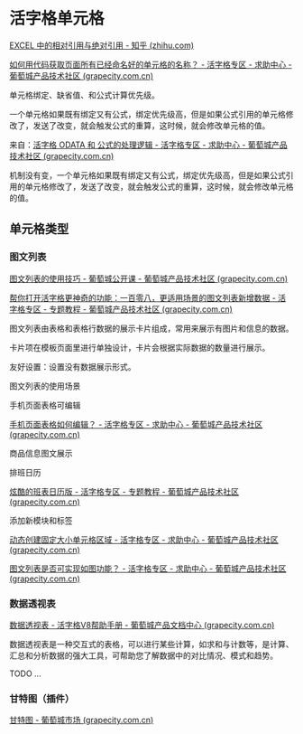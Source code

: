 # 活字格单元格

[EXCEL 中的相对引用与绝对引用 - 知乎 (zhihu.com)](https://zhuanlan.zhihu.com/p/119316022)



[如何用代码获取页面所有已经命名好的单元格的名称？ - 活字格专区 - 求助中心 - 葡萄城产品技术社区 (grapecity.com.cn)](https://gcdn.grapecity.com.cn/showtopic-81114-1-1.html)



单元格绑定、缺省值、和公式计算优先级。

一个单元格如果既有绑定又有公式，绑定优先级高，但是如果公式引用的单元格修改了，发送了改变，就会触发公式的重算，这时候，就会修改单元格的值。

来自：[活字格 ODATA 和 公式的处理逻辑 - 活字格专区 - 求助中心 - 葡萄城产品技术社区 (grapecity.com.cn)](https://gcdn.grapecity.com.cn/showtopic-89201-1-1.html)



机制没有变，一个单元格如果既有绑定又有公式，绑定优先级高，但是如果公式引用的单元格修改了，发送了改变，就会触发公式的重算，这时候，就会修改单元格的值。



## 单元格类型



### 图文列表

[图文列表的使用技巧 - 葡萄城公开课 - 葡萄城产品技术社区 (grapecity.com.cn)](https://gcdn.grapecity.com.cn/forum.php?mod=viewthread&tid=58141)

[帮你打开活字格更神奇的功能：一百零八，更适用场景的图文列表新增数据 - 活字格专区 - 专题教程 - 葡萄城产品技术社区 (grapecity.com.cn)](https://gcdn.grapecity.com.cn/forum.php?mod=viewthread&tid=152094&extra=page%3D1)



图文列表由表格和表格行数据的展示卡片组成，常用来展示有图片和信息的数据。

卡片项在模板页面里进行单独设计，卡片会根据实际数据的数量进行展示。



友好设置：设置没有数据展示形式。



图文列表的使用场景

手机页面表格可编辑

[手机页面表格如何编辑？ - 活字格专区 - 求助中心 - 葡萄城产品技术社区 (grapecity.com.cn)](https://gcdn.grapecity.com.cn/showtopic-57584-1-1.html)





商品信息图文展示





排班日历

[炫酷的班表日历版 - 活字格专区 - 专题教程 - 葡萄城产品技术社区 (grapecity.com.cn)](https://gcdn.grapecity.com.cn/showtopic-55192-1-1.html)





添加新模块和标签

[动态创建固定大小单元格区域 - 活字格专区 - 求助中心 - 葡萄城产品技术社区 (grapecity.com.cn)](https://gcdn.grapecity.com.cn/showtopic-56198-1-1.html)

[图文列表是否可实现如图功能？ - 活字格专区 - 求助中心 - 葡萄城产品技术社区 (grapecity.com.cn)](https://gcdn.grapecity.com.cn/forum.php?mod=viewthread&tid=151856&fromuid=69812)



### 数据透视表

[数据透视表 - 活字格V8帮助手册 - 葡萄城产品文档中心 (grapecity.com.cn)](https://help.grapecity.com.cn/pages/viewpage.action?pageId=72356220)

数据透视表是一种交互式的表格，可以进行某些计算，如求和与计数等，是计算、汇总和分析数据的强大工具，可帮助您了解数据中的对比情况、模式和趋势。

TODO ...





### 甘特图（插件）

[甘特图 - 葡萄城市场 (grapecity.com.cn)](https://marketplace.grapecity.com.cn/ApplicationDetails?productID=SP2104270030&productDetailID=D2206270015&tabName=Tabs_detail)

